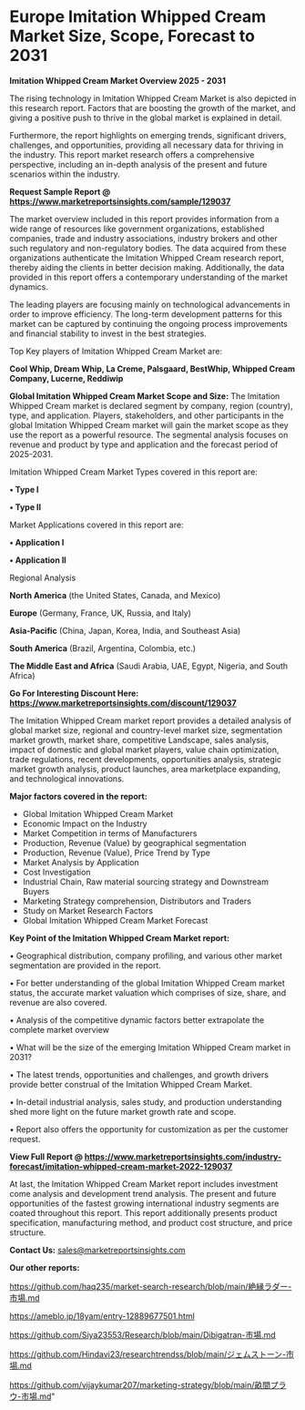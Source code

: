# Europe Imitation Whipped Cream Market Size, Scope, Forecast to 2031

<Strong> Imitation Whipped Cream Market Overview 2025 - 2031</strong>

The rising technology in Imitation Whipped Cream Market is also depicted in this research report. Factors that are boosting the growth of the market, and giving a positive push to thrive in the global market is explained in detail.

Furthermore, the report highlights on emerging trends, significant drivers, challenges, and opportunities, providing all necessary data for thriving in the industry. This report market research offers a comprehensive perspective, including an in-depth analysis of the present and future scenarios within the industry.

<strong>Request Sample Report @ <a href=https://www.marketreportsinsights.com/sample/129037>https://www.marketreportsinsights.com/sample/129037</a></strong>

The market overview included in this report provides information from a wide range of resources like government organizations, established companies, trade and industry associations, industry brokers and other such regulatory and non-regulatory bodies. The data acquired from these organizations authenticate the Imitation Whipped Cream research report, thereby aiding the clients in better decision making. Additionally, the data provided in this report offers a contemporary understanding of the market dynamics.

The leading players are focusing mainly on technological advancements in order to improve efficiency. The long-term development patterns for this market can be captured by continuing the ongoing process improvements and financial stability to invest in the best strategies.

Top Key players of Imitation Whipped Cream Market are:

<strong>Cool Whip, Dream Whip, La Creme, Palsgaard, BestWhip, Whipped Cream Company, Lucerne, Reddiwip</strong>

<strong><b>Global Imitation Whipped Cream Market Scope and Size:</b></strong>
The Imitation Whipped Cream market is declared segment by company, region (country), type, and application. Players, stakeholders, and other participants in the global Imitation Whipped Cream market will gain the market scope as they use the report as a powerful resource. The segmental analysis focuses on revenue and product by type and application and the forecast period of 2025-2031.

Imitation Whipped Cream Market Types covered in this report are:

<strong>• Type I

• Type II</strong>

Market Applications covered in this report are:

<strong>• Application I

• Application II</strong> 

Regional Analysis

<strong>North America</strong> (the United States, Canada, and Mexico)

<strong>Europe</strong> (Germany, France, UK, Russia, and Italy)

<strong>Asia-Pacific</strong> (China, Japan, Korea, India, and Southeast Asia)

<strong>South America</strong> (Brazil, Argentina, Colombia, etc.)

<strong>The Middle East and Africa</strong> (Saudi Arabia, UAE, Egypt, Nigeria, and South Africa)

<strong>Go For Interesting Discount Here: <a href=https://www.marketreportsinsights.com/discount/129037>https://www.marketreportsinsights.com/discount/129037</a></strong>

The Imitation Whipped Cream market report provides a detailed analysis of global market size, regional and country-level market size, segmentation market growth, market share, competitive Landscape, sales analysis, impact of domestic and global market players, value chain optimization, trade regulations, recent developments, opportunities analysis, strategic market growth analysis, product launches, area marketplace expanding, and technological innovations.

<strong><b>Major factors covered in the report:</b></strong>
<ul>
  <li>Global Imitation Whipped Cream Market </li>
  <li>Economic Impact on the Industry</li>
  <li>Market Competition in terms of Manufacturers</li>
  <li>Production, Revenue (Value) by geographical segmentation</li>
  <li>Production, Revenue (Value), Price Trend by Type</li>
  <li>Market Analysis by Application</li>
  <li>Cost Investigation</li>
  <li>Industrial Chain, Raw material sourcing strategy and Downstream Buyers</li>
  <li>Marketing Strategy comprehension, Distributors and Traders</li>
  <li>Study on Market Research Factors</li>
  <li>Global Imitation Whipped Cream Market Forecast</li>
</ul>

<strong><b>Key Point of the Imitation Whipped Cream Market report:</b></strong>

• Geographical distribution, company profiling, and various other market segmentation are provided in the report.

• For better understanding of the global Imitation Whipped Cream market status, the accurate market valuation which comprises of size, share, and revenue are also covered.

• Analysis of the competitive dynamic factors better extrapolate the complete market overview

• What will be the size of the emerging Imitation Whipped Cream market in 2031?

• The latest trends, opportunities and challenges, and growth drivers provide better construal of the Imitation Whipped Cream Market.

• In-detail industrial analysis, sales study, and production understanding shed more light on the future market growth rate and scope.

• Report also offers the opportunity for customization as per the customer request.

<strong><b>View Full Report @ <a href=https://www.marketreportsinsights.com/industry-forecast/imitation-whipped-cream-market-2022-129037>https://www.marketreportsinsights.com/industry-forecast/imitation-whipped-cream-market-2022-129037</a></b></strong>


At last, the Imitation Whipped Cream Market report includes investment come analysis and development trend analysis. The present and future opportunities of the fastest growing international industry segments are coated throughout this report. This report additionally presents product specification, manufacturing method, and product cost structure, and price structure.

<strong>Contact Us:</strong>
sales@marketreportsinsights.com

<strong>Our other reports:</strong>

<a href=https://github.com/haq235/market-search-research/blob/main/絶縁ラダー-市場.md>https://github.com/haq235/market-search-research/blob/main/絶縁ラダー-市場.md</a>

<a href=https://ameblo.jp/18yam/entry-12889677501.html>https://ameblo.jp/18yam/entry-12889677501.html</a>

<a href=https://github.com/Siya23553/Research/blob/main/Dibigatran-市場.md>https://github.com/Siya23553/Research/blob/main/Dibigatran-市場.md</a>

<a href=https://github.com/Hindavi23/researchtrendss/blob/main/ジェムストーン-市場.md>https://github.com/Hindavi23/researchtrendss/blob/main/ジェムストーン-市場.md</a>

<a href=https://github.com/vijaykumar207/marketing-strategy/blob/main/畝間プラウ-市場.md>https://github.com/vijaykumar207/marketing-strategy/blob/main/畝間プラウ-市場.md</a>"
